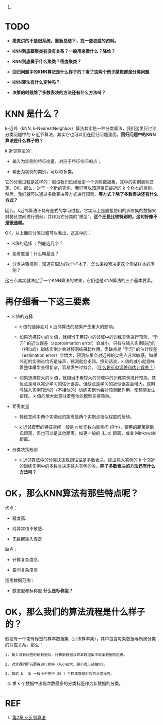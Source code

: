 
  1. 




# TODO


  * **感觉讲的不是很系统，重新总结下，找一些权威的资料。**

  * **KNN到底跟聚类有没有关系？一般用来做什么？降维？**

  * **KNN到底属于什么聚类？密度聚类？**

  * **回归问题中的KNN算法是什么样子的？看了这两个例子感觉都是分类问题**

  * **KNN算法有什么变种吗？**

  * **决策的时候除了多数表决的方法还有什么方法吗？**





# KNN 是什么？


k-近邻（kNN, k-NearestNeighbor）算法其实是一种分类算法，我们这里只讨论分类问题中的 k-近邻算法。其实它也可以用在回归问题里面。**回归问题中的KNN算法是什么样子的？**

k 近邻算法的：




  * 输入为实例的特征向量，对应于特征空间的点；

  * 输出为实例的类别，可以取多类。


它的分类过程是这样的：假设我们已经给定一个训练数据集，其中的实例类别已定。OK，那么，对于一个新的实例，我们可以知道离它最近的 k 个样本的类别，然后，我们就可以通过多数表决等方式进行预测。**等方式？除了多数表决还有什么方式？**

因此，k近邻算法不具有显式的学习过程，它实际上是直接使用的训练集的数据来对特征空间进行划分，并作为它分类的“模型”。**这个还是比较特别的。这句好像不是很通顺。**

OK，从上面的分类过程可以看出，这其中的：




  * K值的选择 ：到底选几个？

  * 距离度量：什么叫最近？

  * 分类决策规则：知道它周边的k个样本了，怎么来投票决定这个测试样本的类别？


这三点其实就决定了一个KNN算法的效果，它们也是KNN算法的三个基本要素。


# 再仔细看一下这三要素






  * k 值的选择


    * k 值的选择会对 k 近邻算法的结果产生重大的影响。

    * 如果选择较小的 k 值，就相当于用较小的邻域中的训练实例进行预测，“学习” 的近似误差（approximation error）会减小，只有与输入实例较近的（相似的）训练实例才会对预测结果起作用。但缺点是 “学习” 的估计误差（estimation error）会增大，预测结果会对近邻的实例点非常敏感。如果邻近的实例点恰巧是噪声，预测就会出错。换句话说，k 值的减小就意味着整体模型变得复杂，容易发生过拟合。（[什么是近似误差和估计误差？](http://106.15.37.116/2018/05/07/%E4%BB%80%E4%B9%88%E6%98%AF%E8%BF%91%E4%BC%BC%E8%AF%AF%E5%B7%AE%E5%92%8C%E4%BC%B0%E8%AE%A1%E8%AF%AF%E5%B7%AE%EF%BC%9F/)）

    * 如果选择较大的 k 值，就相当于用较大的邻域中的训练实例进行预测。其优点是可以减少学习的估计误差。但缺点是学习的近似误差会增大。这时与输入实例较远的（不相似的）训练实例也会对预测起作用，使预测发生错误。 k 值的增大就意味着整体的模型变得简单。




 	
  * 距离度量


    * 特征空间中两个实例点的距离是两个实例点相似程度的反映。

    * k 近邻模型的特征空间一般是 n 维实数向量空间 \(R^n\)，使用的距离是欧氏距离，但也可以是其他距离，如更一般的 \(L_p\) 距离，或者 Minkowski 距离。




 	
  * 分类决策规则

	
    * k 近邻算法中的分类决策规则往往是多数表决，即由输入实例的 k 个邻近的训练实例中的多数类决定输入实例的类。**除了多数表决的方法还有什么方法吗？**







# OK，那么KNN算法有那些特点呢？


优点：




  * 精度高、

  * 对异常值不敏感、

  * 无数据输入假定


缺点：


  * 计算复杂度高、

  * 空间复杂度高


适用数据范围：


  * 数值型和标称型 **什么是标称型？**





# OK，那么我们的算法流程是什么样子的？


假设有一个带有标签的样本数据集（训练样本集），其中包含每条数据与所属分类的对应关系。那么：




    1. 输入没有标签的新数据后，计算新数据与样本数据集中每条数据的距离。

    2. 对求得的所有距离进行排序（从小到大，越小表示越相似）。

    3. 取前 k （k 一般小于等于 20 ）个样本数据对应的分类标签。

  4. 求 k 个数据中出现次数最多的分类标签作为新数据的分类。















# REF

1. [第2章 k-近邻算法](http://ml.apachecn.org/mlia/knn/)


